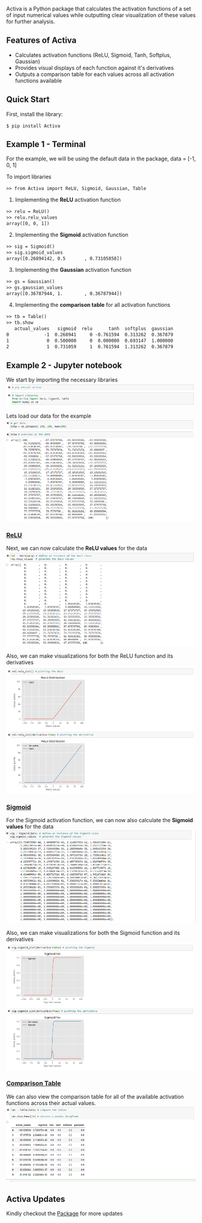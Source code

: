 Activa is a Python package that calculates the activation functions of a set of input 
numerical values while outputting clear visualization of these values for further analysis.

## Features of Activa
- Calculates activation functions (ReLU, Sigmoid, Tanh, Softplus, Gaussian)
- Provides visual displays of each function against it's derivatives
- Outputs a comparison table for each values across all activation functions available

## Quick Start
First, install the library:

```
$ pip install Activa
```

## Example 1 - Terminal
For the example, we will be using the default data in the package, data = [-1, 0, 1]

To import libraries
```
>> from Activa import ReLU, Sigmoid, Gaussian, Table
```

1. Implementing the **ReLU** activation function
```
>> relu = ReLU()
>> relu.relu_values
array([0, 0, 1])
```

2. Implementing the **Sigmoid** activation function

```
>> sig = Sigmoid()
>> sig.sigmoid_values
array([0.26894142, 0.5       , 0.73105858])
```
3. Implementing the **Gaussian** activation function
```
>> gs = Gaussian()
>> gs.gaussian_values
array([0.36787944, 1.        , 0.36787944])
```

4. Implementing the **comparison table** for all activation functions
```
>> tb = Table()
>> tb.show
   actual_values   sigmoid  relu      tanh  softplus  gaussian
0             -1  0.268941     0 -0.761594  0.313262  0.367879
1              0  0.500000     0  0.000000  0.693147  1.000000
2              1  0.731059     1  0.761594  1.313262  0.367879

```
## Example 2 - Jupyter notebook
We start by importing the necessary libraries
![image.png](https://github.com/Ekeopara-Praise/Activa/blob/master/.idea/ActivaPictures/imports.PNG)

Lets load our data for the example
![image.png](https://github.com/Ekeopara-Praise/Activa/blob/master/.idea/ActivaPictures/data.PNG)

### [ReLU](https://github.com/Ekeopara-Praise/Activa/blob/master/Activa/ReLUFunction.py)
Next, we can now calculate the **ReLU values** for the data
![image.png](https://github.com/Ekeopara-Praise/Activa/blob/master/.idea/ActivaPictures/ReLU%20values.PNG)

Also, we can make visualizations for both the ReLU function and its derivatives
![image.png](https://github.com/Ekeopara-Praise/Activa/blob/master/.idea/ActivaPictures/RELUplots.PNG)

### [Sigmoid](https://github.com/Ekeopara-Praise/Activa/blob/master/Activa/SigmoidFunction.py)
For the Sigmoid activation function, we can now also calculate the **Sigmoid values** for the data
![image.png](https://github.com/Ekeopara-Praise/Activa/blob/master/.idea/ActivaPictures/SIgmoid.PNG)

Also, we can make visualizations for both the Sigmoid function and its derivatives
![image.png](https://github.com/Ekeopara-Praise/Activa/blob/master/.idea/ActivaPictures/Sigmoidplots.PNG)

### [Comparison Table](https://github.com/Ekeopara-Praise/Activa/blob/master/Activa/ComboTable.py)
We can also view the comparison table for all of the available activation functions across their actual values.
![image.png](https://github.com/Ekeopara-Praise/Activa/blob/master/.idea/ActivaPictures/table.PNG)

## Activa Updates
Kindly checkout the [Package](https://pypi.org/project/Activa/) for more updates